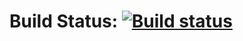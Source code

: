 # Build Status: [![Build status](https://ci.appveyor.com/api/projects/status/a3hwkkswv7nahxu1?svg=true)](https://ci.appveyor.com/project/sarkomath/postman-echo)

